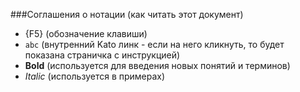 ###Соглашения о нотации (как читать этот документ)

 - {F5} (обозначение клавиши)
 - `abc` (внутренний  Kato линк - если на него кликнуть, то будет показана страничка с инструкцией)
 - **Bold** (используется для введения новых понятий и терминов)
 - _Italic_ (используется в примерах)
